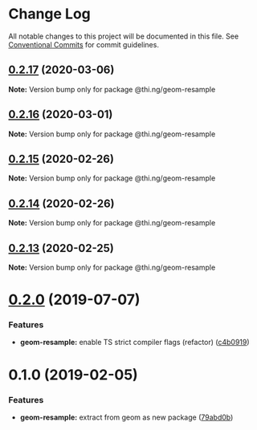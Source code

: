 # Change Log

All notable changes to this project will be documented in this file.
See [Conventional Commits](https://conventionalcommits.org) for commit guidelines.

## [0.2.17](https://github.com/thi-ng/umbrella/compare/@thi.ng/geom-resample@0.2.16...@thi.ng/geom-resample@0.2.17) (2020-03-06)

**Note:** Version bump only for package @thi.ng/geom-resample





## [0.2.16](https://github.com/thi-ng/umbrella/compare/@thi.ng/geom-resample@0.2.15...@thi.ng/geom-resample@0.2.16) (2020-03-01)

**Note:** Version bump only for package @thi.ng/geom-resample





## [0.2.15](https://github.com/thi-ng/umbrella/compare/@thi.ng/geom-resample@0.2.14...@thi.ng/geom-resample@0.2.15) (2020-02-26)

**Note:** Version bump only for package @thi.ng/geom-resample





## [0.2.14](https://github.com/thi-ng/umbrella/compare/@thi.ng/geom-resample@0.2.13...@thi.ng/geom-resample@0.2.14) (2020-02-26)

**Note:** Version bump only for package @thi.ng/geom-resample





## [0.2.13](https://github.com/thi-ng/umbrella/compare/@thi.ng/geom-resample@0.2.12...@thi.ng/geom-resample@0.2.13) (2020-02-25)

**Note:** Version bump only for package @thi.ng/geom-resample





# [0.2.0](https://github.com/thi-ng/umbrella/compare/@thi.ng/geom-resample@0.1.17...@thi.ng/geom-resample@0.2.0) (2019-07-07)

### Features

* **geom-resample:** enable TS strict compiler flags (refactor) ([c4b0919](https://github.com/thi-ng/umbrella/commit/c4b0919))

# 0.1.0 (2019-02-05)

### Features

* **geom-resample:** extract from geom as new package ([79abd0b](https://github.com/thi-ng/umbrella/commit/79abd0b))
